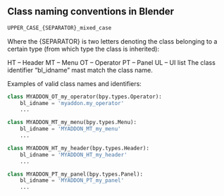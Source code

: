 ## Class naming conventions in Blender

```python
UPPER_CASE_{SEPARATOR}_mixed_case
```

Where the {SEPARATOR} is two letters denoting the class belonging to a certain type (from which type the class is inherited):

HT – Header
MT – Menu
OT – Operator
PT – Panel
UL – UI list
The class identifier “bl_idname” mast match the class name.


Examples of valid class names and identifiers:

```python
class MYADDON_OT_my_operator(bpy.types.Operator):
    bl_idname = 'myaddon.my_operator'
    ...

class MYADDON_MT_my_menu(bpy.types.Menu):
    bl_idname = 'MYADDON_MT_my_menu'
    ...

class MYADDON_HT_my_header(bpy.types.Header):
    bl_idname = 'MYADDON_HT_my_header'
    ...

class MYADDON_PT_my_panel(bpy.types.Panel):
    bl_idname = 'MYADDON_PT_my_panel'
    ...
```